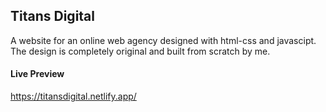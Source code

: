 ## Titans Digital

A website for an online web agency designed with html-css and javascipt. The design is completely original and built from scratch by me.

#### Live Preview

https://titansdigital.netlify.app/
